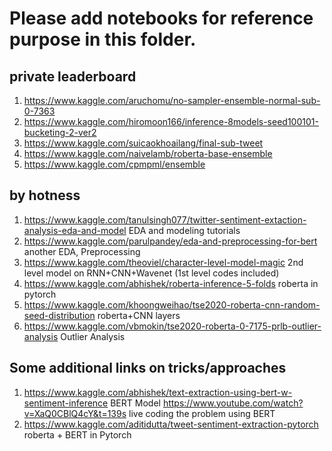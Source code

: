 # Please add notebooks for reference purpose in this folder.
## private leaderboard

1. https://www.kaggle.com/aruchomu/no-sampler-ensemble-normal-sub-0-7363
2. https://www.kaggle.com/hiromoon166/inference-8models-seed100101-bucketing-2-ver2
3. https://www.kaggle.com/suicaokhoailang/final-sub-tweet
4. https://www.kaggle.com/naivelamb/roberta-base-ensemble
5. https://www.kaggle.com/cpmpml/ensemble



## by hotness 



1. https://www.kaggle.com/tanulsingh077/twitter-sentiment-extaction-analysis-eda-and-model EDA and modeling tutorials
2. https://www.kaggle.com/parulpandey/eda-and-preprocessing-for-bert another EDA, Preprocessing
3. https://www.kaggle.com/theoviel/character-level-model-magic 2nd level model on RNN+CNN+Wavenet (1st level codes included)
4. https://www.kaggle.com/abhishek/roberta-inference-5-folds roberta in pytorch
5. https://www.kaggle.com/khoongweihao/tse2020-roberta-cnn-random-seed-distribution roberta+CNN layers
6. https://www.kaggle.com/vbmokin/tse2020-roberta-0-7175-prlb-outlier-analysis  Outlier Analysis


## Some additional links on tricks/approaches
1. https://www.kaggle.com/abhishek/text-extraction-using-bert-w-sentiment-inference  BERT Model
https://www.youtube.com/watch?v=XaQ0CBlQ4cY&t=139s  live coding the problem using BERT
2. https://www.kaggle.com/aditidutta/tweet-sentiment-extraction-pytorch roberta + BERT in Pytorch 


